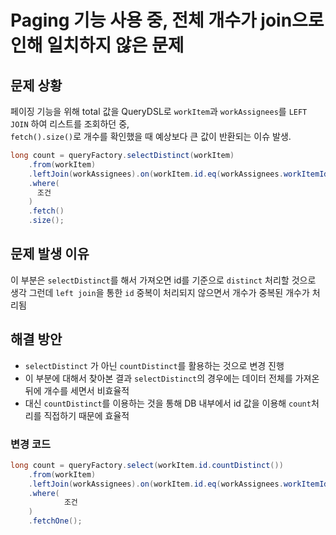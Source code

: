 # Paging 기능 사용 중, 전체 개수가 join으로 인해 일치하지 않은 문제

## 문제 상황

페이징 기능을 위해 total 값을 QueryDSL로 `workItem`과 `workAssignees`를 `LEFT JOIN` 하여 리스트를 조회하던 중,  
`fetch().size()`로 개수를 확인했을 때 예상보다 큰 값이 반환되는 이슈 발생.

```java
long count = queryFactory.selectDistinct(workItem)
    .from(workItem)
    .leftJoin(workAssignees).on(workItem.id.eq(workAssignees.workItemId))
    .where(
      조건
    )
    .fetch()
    .size();
```

## 문제 발생 이유

이 부분은 `selectDistinct`를 해서 가져오면 id를 기준으로 `distinct` 처리할 것으로 생각
그런데 `left join`을 통한 `id` 중복이 처리되지 않으면서 개수가 중복된 개수가 처리됨

## 해결 방안

- `selectDistinct` 가 아닌 `countDistinct`를 활용하는 것으로 변경 진행
- 이 부분에 대해서 찾아본 결과 `selectDistinct`의 경우에는 데이터 전체를 가져온 뒤에 개수를 세면서 비효율적
- 대신 `countDistinct`를 이용하는 것을 통해 DB 내부에서 id 값을 이용해 `count`처리를 직접하기 때문에 효율적

### 변경 코드

```java
long count = queryFactory.select(workItem.id.countDistinct())
    .from(workItem)
    .leftJoin(workAssignees).on(workItem.id.eq(workAssignees.workItemId))
    .where(
            조건
    )
    .fetchOne();
```
